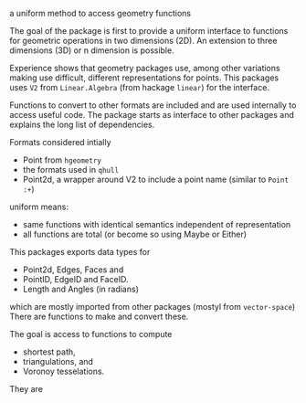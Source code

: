 a uniform method to access geometry functions

The goal of the package is first to provide a uniform interface to 
functions for geometric operations in two dimensions (2D).
An extension to three dimensions (3D) or n dimension is possible.

Experience shows that geometry packages use, among other variations making use difficult,  different representations for points. This packages uses `V2` from `Linear.Algebra` (from hackage `linear`) for the interface. 

Functions to convert to other formats are included and are used internally to access useful code. The package starts as interface to other packages and explains the long list of dependencies. 

Formats considered intially
- Point from `hgeometry` 
- the formats used in `qhull`
- Point2d, a wrapper around V2 to include a point name (similar to `Point :+`)


uniform means:
- same functions with identical semantics independent of representation
- all functions are total (or become so using Maybe or Either)

This packages exports data types for 
- Point2d, Edges, Faces and 
- PointID, EdgeID and FaceID.
- Length and Angles (in radians)

which are mostly imported from other packages (mostyl from `vector-space`)
There are functions to make and convert these.

The goal is access to functions to compute
- shortest path,
- triangulations, and 
- Voronoy tesselations. 

They are 
